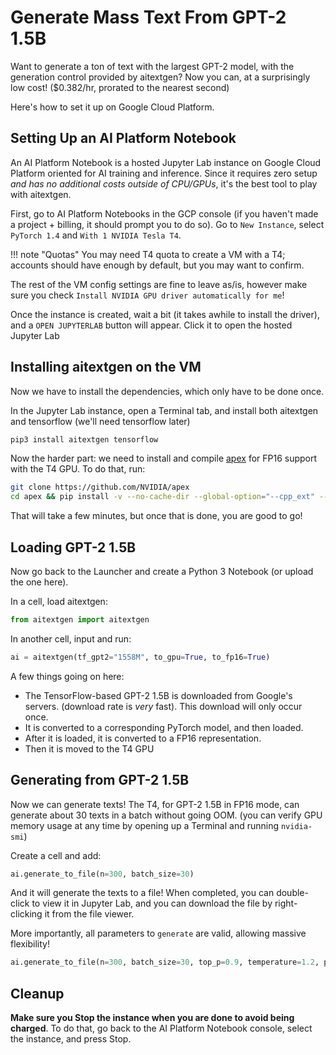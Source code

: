 # Generate Mass Text From GPT-2 1.5B

Want to generate a ton of text with the largest GPT-2 model, with the generation control provided by aitextgen? Now you can, at a surprisingly low cost! (\$0.382/hr, prorated to the nearest second)

Here's how to set it up on Google Cloud Platform.

## Setting Up an AI Platform Notebook

An AI Platform Notebook is a hosted Jupyter Lab instance on Google Cloud Platform oriented for AI training and inference. Since it requires zero setup _and has no additional costs outside of CPU/GPUs_, it's the best tool to play with aitextgen.

First, go to AI Platform Notebooks in the GCP console (if you haven't made a project + billing, it should prompt you to do so). Go to `New Instance`, select `PyTorch 1.4` and `With 1 NVIDIA Tesla T4`.

<!-- prettier-ignore -->
!!! note "Quotas"
    You may need T4 quota to create a VM with a T4; accounts should have enough by default, but you may want to confirm.

The rest of the VM config settings are fine to leave as/is, however make sure you check `Install NVIDIA GPU driver automatically for me`!

Once the instance is created, wait a bit (it takes awhile to install the driver), and a `OPEN JUPYTERLAB` button will appear. Click it to open the hosted Jupyter Lab

## Installing aitextgen on the VM

Now we have to install the dependencies, which only have to be done once.

In the Jupyter Lab instance, open a Terminal tab, and install both aitextgen and tensorflow (we'll need tensorflow later)

```sh
pip3 install aitextgen tensorflow
```

Now the harder part: we need to install and compile [apex](https://github.com/NVIDIA/apex) for FP16 support with the T4 GPU. To do that, run:

```sh
git clone https://github.com/NVIDIA/apex
cd apex && pip install -v --no-cache-dir --global-option="--cpp_ext" --global-option="--cuda_ext" ./
```

That will take a few minutes, but once that is done, you are good to go!

## Loading GPT-2 1.5B

Now go back to the Launcher and create a Python 3 Notebook (or upload the one here).

In a cell, load aitextgen:

```python
from aitextgen import aitextgen
```

In another cell, input and run:

```python
ai = aitextgen(tf_gpt2="1558M", to_gpu=True, to_fp16=True)
```

A few things going on here:

- The TensorFlow-based GPT-2 1.5B is downloaded from Google's servers. (download rate is _very_ fast). This download will only occur once.
- It is converted to a corresponding PyTorch model, and then loaded.
- After it is loaded, it is converted to a FP16 representation.
- Then it is moved to the T4 GPU

## Generating from GPT-2 1.5B

Now we can generate texts! The T4, for GPT-2 1.5B in FP16 mode, can generate about 30 texts in a batch without going OOM. (you can verify GPU memory usage at any time by opening up a Terminal and running `nvidia-smi`)

Create a cell and add:

```python
ai.generate_to_file(n=300, batch_size=30)
```

And it will generate the texts to a file! When completed, you can double-click to view it in Jupyter Lab, and you can download the file by right-clicking it from the file viewer.

More importantly, all parameters to `generate` are valid, allowing massive flexibility!

```python
ai.generate_to_file(n=300, batch_size=30, top_p=0.9, temperature=1.2, prompt="President Donald Trump has magically transformed into a unicorn.")
```

## Cleanup

**Make sure you Stop the instance when you are done to avoid being charged**. To do that, go back to the AI Platform Notebook console, select the instance, and press Stop.
